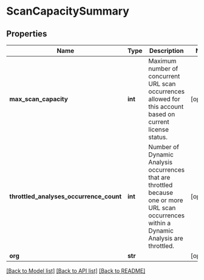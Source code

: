 # ScanCapacitySummary

## Properties
Name | Type | Description | Notes
------------ | ------------- | ------------- | -------------
**max_scan_capacity** | **int** | Maximum number of concurrent URL scan occurrences allowed for this account based on current license status. | [optional] 
**throttled_analyses_occurrence_count** | **int** | Number of Dynamic Analysis occurrences that are throttled because one or more URL scan occurrences within a Dynamic Analysis are throttled. | [optional] 
**org** | **str** |  | [optional] 

[[Back to Model list]](../README.md#documentation-for-models) [[Back to API list]](../README.md#documentation-for-api-endpoints) [[Back to README]](../README.md)



